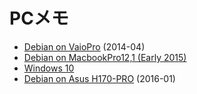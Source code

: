 
# PCメモ

- [Debian on VaioPro](vaiopro) (2014-04)
- [Debian on MacbookPro12,1 (Early 2015)](macbookpro12,1)
- [Windows 10](win10)
- [Debian on Asus H170-PRO](H170-PRO) (2016-01)
